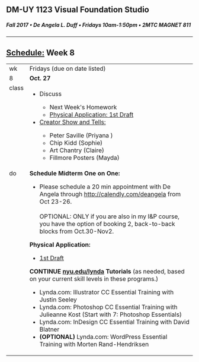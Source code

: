 ## DM-UY 1123 Visual Foundation Studio
##### Fall 2017 • De Angela L. Duff • Fridays 10am-1:50pm • 2MTC MAGNET 811

---
## [Schedule:](dm1123_schedule_overview.md) Week 8


<table>
<tr>
<td>wk</td>
<td>Fridays (due on date listed)</td>
</tr>
<tr>
  <td valign="top">8</td>
  <td valign="top"><strong>Oct. 27</strong></td>
</tr>
<tr>
<td valign="top">class</td>
<td valign="top">
<ul>
<li>Discuss</li>
<ul>
<li>Next Week's Homework</li>
<li><a href="dm1123vfs_projects_pa.md">Physical Application: 1st Draft</a></li>
</ul>
<li><a href="assigned_creator_show_and_tells.md">Creator Show and Tells:</a></li>
    <ul>
    <li>Peter Saville (Priyana  )</li>
    <li>Chip Kidd  (Sophie)</li>
    <li>Art Chantry (Claire)</li> 
    <li>Fillmore Posters (Mayda)</li>
    </ul>       
</ul>
  
</td>
</tr>
<!-- read -->


<!-- do -->
<tr>
  <td valign="top">do</td>
  <td>
  <strong>Schedule Midterm One on One: </strong>
  <ul>
  <li>Please schedule a 20 min appointment with De Angela through <a href="http://calendly.com/deangela" target="_blank">http://calendly.com/deangela</a> from Oct 23-26.<br><br>OPTIONAL: ONLY if you are also in my I&amp;P course, you have the option of booking 2, back-to-back blocks from Oct.30-Nov2.</li>
  </ul>
  <strong>Physical Application: </strong>
  <ul>
  <li><a href="dm1123vfs_projects_pa.md">1st Draft</a></li>   
  </ul>
  <strong>CONTINUE <a href="http://nyu.edu/lynda">nyu.edu/lynda</a> Tutorials</strong> (as needed, based on your current skill levels in these programs.)
  <ul>
  
  <li>Lynda.com: Illustrator CC Essential Training with Justin Seeley</li>
  <li>Lynda.com: Photoshop CC Essential Training with Julieanne Kost (Start with 7: Photoshop Essentials)</li>
  <li>Lynda.com: InDesign CC Essential Training with David Blatner</li>
  <li><b>(OPTIONAL)</b> Lynda.com: WordPress Essential Training with Morten Rand-Hendriksen</li>
  </ul></td>
</tr>
</table>
